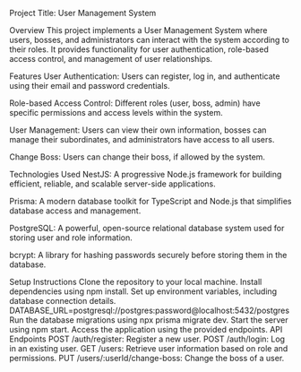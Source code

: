 Project Title: User Management System

Overview
This project implements a User Management System where users, bosses, and administrators can interact with the system according to their roles. It provides functionality for user authentication, role-based access control, and management of user relationships.

Features
User Authentication: Users can register, log in, and authenticate using their email and password credentials.

Role-based Access Control: Different roles (user, boss, admin) have specific permissions and access levels within the system.

User Management: Users can view their own information, bosses can manage their subordinates, and administrators have access to all users.

Change Boss: Users can change their boss, if allowed by the system.

Technologies Used
NestJS: A progressive Node.js framework for building efficient, reliable, and scalable server-side applications.

Prisma: A modern database toolkit for TypeScript and Node.js that simplifies database access and management.

PostgreSQL: A powerful, open-source relational database system used for storing user and role information.

bcrypt: A library for hashing passwords securely before storing them in the database.

Setup Instructions
Clone the repository to your local machine.
Install dependencies using npm install.
Set up environment variables, including database connection details.
DATABASE_URL=postgresql://postgres:password@localhost:5432/postgres
Run the database migrations using npx prisma migrate dev.
Start the server using npm start.
Access the application using the provided endpoints.
API Endpoints
POST /auth/register: Register a new user.
POST /auth/login: Log in an existing user.
GET /users: Retrieve user information based on role and permissions.
PUT /users/:userId/change-boss: Change the boss of a user.